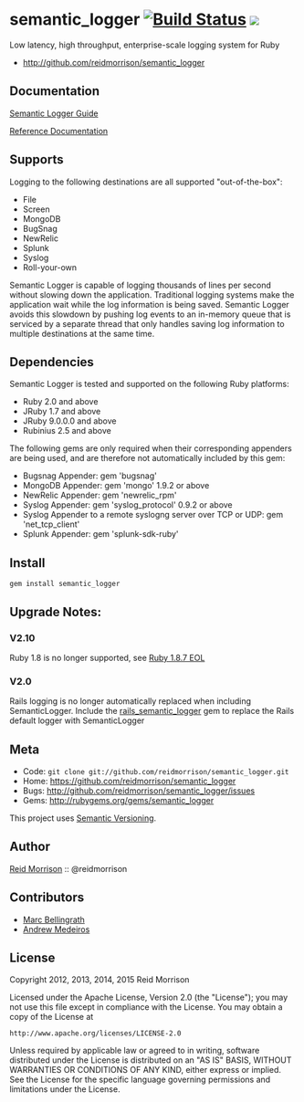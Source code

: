 semantic_logger [![Build Status](https://secure.travis-ci.org/reidmorrison/semantic_logger.png?branch=master)](http://travis-ci.org/reidmorrison/semantic_logger) ![](http://ruby-gem-downloads-badge.herokuapp.com/semantic_logger?type=total)
===============

Low latency, high throughput, enterprise-scale logging system for Ruby

* http://github.com/reidmorrison/semantic_logger

## Documentation

[Semantic Logger Guide](http://reidmorrison.github.io/semantic_logger)

[Reference Documentation](http://www.rubydoc.info/gems/semantic_logger/)

## Supports

Logging to the following destinations are all supported "out-of-the-box":

* File
* Screen
* MongoDB
* BugSnag
* NewRelic
* Splunk
* Syslog
* Roll-your-own

Semantic Logger is capable of logging thousands of lines per second without slowing
down the application. Traditional logging systems make the application wait while
the log information is being saved. Semantic Logger avoids this slowdown by pushing
log events to an in-memory queue that is serviced by a separate thread that only
handles saving log information to multiple destinations at the same time.

## Dependencies

Semantic Logger is tested and supported on the following Ruby platforms:
- Ruby 2.0 and above
- JRuby 1.7 and above
- JRuby 9.0.0.0 and above
- Rubinius 2.5 and above

The following gems are only required when their corresponding appenders are being used,
and are therefore not automatically included by this gem:
- Bugsnag Appender: gem 'bugsnag'
- MongoDB Appender: gem 'mongo' 1.9.2 or above
- NewRelic Appender: gem 'newrelic_rpm'
- Syslog Appender: gem 'syslog_protocol' 0.9.2 or above
- Syslog Appender to a remote syslogng server over TCP or UDP: gem 'net_tcp_client'
- Splunk Appender: gem 'splunk-sdk-ruby'

## Install

    gem install semantic_logger

## Upgrade Notes:

### V2.10

Ruby 1.8 is no longer supported, see [Ruby 1.8.7 EOL](https://www.ruby-lang.org/en/news/2014/07/01/eol-for-1-8-7-and-1-9-2/)

### V2.0

Rails logging is no longer automatically replaced when including SemanticLogger.
Include the [rails_semantic_logger](http://github.com/reidmorrison/rails_semantic_logger)
gem to replace the Rails default logger with SemanticLogger

## Meta

* Code: `git clone git://github.com/reidmorrison/semantic_logger.git`
* Home: <https://github.com/reidmorrison/semantic_logger>
* Bugs: <http://github.com/reidmorrison/semantic_logger/issues>
* Gems: <http://rubygems.org/gems/semantic_logger>

This project uses [Semantic Versioning](http://semver.org/).

## Author

[Reid Morrison](https://github.com/reidmorrison) :: @reidmorrison

## Contributors

* [Marc Bellingrath](https://github.com/marc)
* [Andrew Medeiros](https://github.com/amedeiros)

## License

Copyright 2012, 2013, 2014, 2015 Reid Morrison

Licensed under the Apache License, Version 2.0 (the "License");
you may not use this file except in compliance with the License.
You may obtain a copy of the License at

    http://www.apache.org/licenses/LICENSE-2.0

Unless required by applicable law or agreed to in writing, software
distributed under the License is distributed on an "AS IS" BASIS,
WITHOUT WARRANTIES OR CONDITIONS OF ANY KIND, either express or implied.
See the License for the specific language governing permissions and
limitations under the License.
